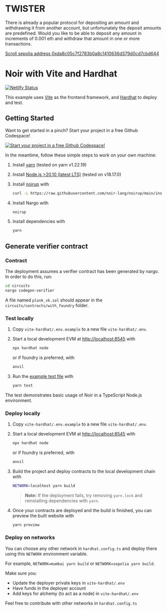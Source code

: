 # TWISTER

There is already a popular protocol for depositing an amount and withdrawing it from another account, but unfortunately the deposit amounts are predefined. Would you like to be able to deposit any amount in increments of 0.001 eth and withdraw that amount in one or more transactions.

[Scroll sepolia address 0xda8c05c7f2783b0a8c1410636d379d0cd7cbd644](https://sepolia.scrollscan.dev/address/0xda8c05c7f2783b0a8c1410636d379d0cd7cbd644#code)


# Noir with Vite and Hardhat

[![Netlify Status](https://api.netlify.com/api/v1/badges/e4bd1ebc-6be1-4ed2-8be8-18f70382ae22/deploy-status)](https://app.netlify.com/sites/noir-vite-hardhat/deploys)

This example uses [Vite](https://vite.dev/) as the frontend framework, and
[Hardhat](https://hardhat.org/) to deploy and test.

## Getting Started

Want to get started in a pinch? Start your project in a free Github Codespace!

[![Start your project in a free Github Codespace!](https://github.com/codespaces/badge.svg)](https://codespaces.new/noir-lang/noir-starter/tree/main)

In the meantime, follow these simple steps to work on your own machine:

1. Install [yarn](https://yarnpkg.com/) (tested on yarn v1.22.19)

2. Install [Node.js >20.10 (latest LTS)](https://nodejs.org/en) (tested on v18.17.0)

3. Install [noirup](https://noir-lang.org/getting_started/nargo_installation/#option-1-noirup) with

   ```bash
   curl -L https://raw.githubusercontent.com/noir-lang/noirup/main/install | bash
   ```

4. Install Nargo with

   ```bash
   noirup
   ```

5. Install dependencies with

   ```bash
   yarn
   ```

## Generate verifier contract

### Contract

The deployment assumes a verifier contract has been generated by nargo. In order to do this, run:

```bash
cd circuits
nargo codegen-verifier
```

A file named `plonk_vk.sol` should appear in the `circuits/contracts/with_foundry` folder.

### Test locally

1. Copy `vite-hardhat/.env.example` to a new file `vite-hardhat/.env`.

2. Start a local development EVM at <http://localhost:8545> with

   ```bash
   npx hardhat node
   ```

   or if foundry is preferred, with

   ```bash
   anvil
   ```

3. Run the [example test file](./test/index.test.ts) with

   ```bash
   yarn test
   ```

The test demonstrates basic usage of Noir in a TypeScript Node.js environment.

### Deploy locally

1. Copy `vite-hardhat/.env.example` to a new file `vite-hardhat/.env`.

2. Start a local development EVM at <http://localhost:8545> with

   ```bash
   npx hardhat node
   ```

   or if foundry is preferred, with

   ```bash
   anvil
   ```

3. Build the project and deploy contracts to the local development chain with

   ```bash
   NETWORK=localhost yarn build
   ```

   > **Note:** If the deployment fails, try removing `yarn.lock` and reinstalling dependencies with
   > `yarn`.

4. Once your contracts are deployed and the build is finished, you can preview the built website with

   ```bash
   yarn preview
   ```

### Deploy on networks

You can choose any other network in `hardhat.config.ts` and deploy there using this `NETWORK`
environment variable.

For example, `NETWORK=mumbai yarn build` or `NETWORK=sepolia yarn build`.

Make sure you:

- Update the deployer private keys in `vite-hardhat/.env`
- Have funds in the deployer account
- Add keys for alchemy (to act as a node) in `vite-hardhat/.env`

Feel free to contribute with other networks in `hardhat.config.ts`
